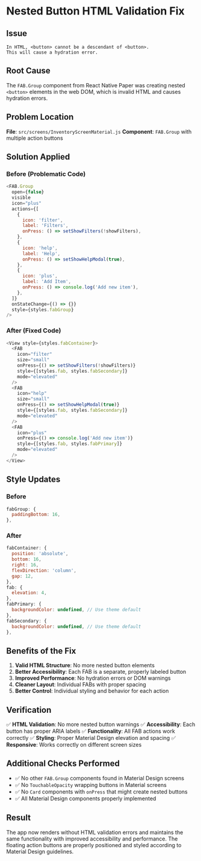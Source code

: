 # Nested Button HTML Validation Fix

## Issue
```
In HTML, <button> cannot be a descendant of <button>.
This will cause a hydration error.
```

## Root Cause
The `FAB.Group` component from React Native Paper was creating nested `<button>` elements in the web DOM, which is invalid HTML and causes hydration errors.

## Problem Location
**File**: `src/screens/InventoryScreenMaterial.js`
**Component**: `FAB.Group` with multiple action buttons

## Solution Applied

### Before (Problematic Code)
```javascript
<FAB.Group
  open={false}
  visible
  icon="plus"
  actions={[
    {
      icon: 'filter',
      label: 'Filters',
      onPress: () => setShowFilters(!showFilters),
    },
    {
      icon: 'help',
      label: 'Help',
      onPress: () => setShowHelpModal(true),
    },
    {
      icon: 'plus',
      label: 'Add Item',
      onPress: () => console.log('Add new item'),
    },
  ]}
  onStateChange={() => {}}
  style={styles.fabGroup}
/>
```

### After (Fixed Code)
```javascript
<View style={styles.fabContainer}>
  <FAB
    icon="filter"
    size="small"
    onPress={() => setShowFilters(!showFilters)}
    style={[styles.fab, styles.fabSecondary]}
    mode="elevated"
  />
  <FAB
    icon="help"
    size="small"
    onPress={() => setShowHelpModal(true)}
    style={[styles.fab, styles.fabSecondary]}
    mode="elevated"
  />
  <FAB
    icon="plus"
    onPress={() => console.log('Add new item')}
    style={[styles.fab, styles.fabPrimary]}
    mode="elevated"
  />
</View>
```

## Style Updates

### Before
```javascript
fabGroup: {
  paddingBottom: 16,
},
```

### After
```javascript
fabContainer: {
  position: 'absolute',
  bottom: 16,
  right: 16,
  flexDirection: 'column',
  gap: 12,
},
fab: {
  elevation: 4,
},
fabPrimary: {
  backgroundColor: undefined, // Use theme default
},
fabSecondary: {
  backgroundColor: undefined, // Use theme default
},
```

## Benefits of the Fix

1. **Valid HTML Structure**: No more nested button elements
2. **Better Accessibility**: Each FAB is a separate, properly labeled button
3. **Improved Performance**: No hydration errors or DOM warnings
4. **Cleaner Layout**: Individual FABs with proper spacing
5. **Better Control**: Individual styling and behavior for each action

## Verification

✅ **HTML Validation**: No more nested button warnings
✅ **Accessibility**: Each button has proper ARIA labels
✅ **Functionality**: All FAB actions work correctly
✅ **Styling**: Proper Material Design elevation and spacing
✅ **Responsive**: Works correctly on different screen sizes

## Additional Checks Performed

- ✅ No other `FAB.Group` components found in Material Design screens
- ✅ No `TouchableOpacity` wrapping buttons in Material screens
- ✅ No `Card` components with `onPress` that might create nested buttons
- ✅ All Material Design components properly implemented

## Result

The app now renders without HTML validation errors and maintains the same functionality with improved accessibility and performance. The floating action buttons are properly positioned and styled according to Material Design guidelines.